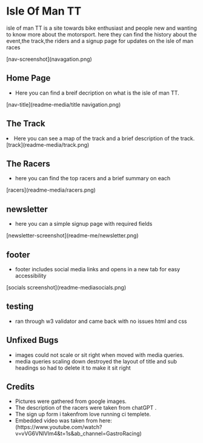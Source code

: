 <h1>Isle Of Man TT</h1>
<p>isle of man TT is a site towards bike enthusiast and people new and wanting to know more about the motorsport.
here they can find the history about the event,the track,the riders and a signup page for updates on the isle of man races</p>
[nav-screenshot](navagation.png)

<h2>Home Page </h2>
<ul><li>
Here you can find a breif decription on what is the isle of man TT. 
</li>  
</ul>
[nav-title](readme-media/title navigation.png)
<h2>The Track</h2>
<li>Here you can see a map of the track and a brief description of the track. </li>
[track](readme-media/track.png)

<section>
<h2> The Racers</h2>
<ul>
<li>here you can find the top racers and a brief summary on each</li>
</ul>
</section>
[racers](readme-media/racers.png)

<section>
<h2>newsletter</h2>
<ul>
<li>here you can a simple signup page with required fields</li>
</ul>
</section>
[newsletter-screenshot](readme-me/newsletter.png)


<section>
<h2>footer</h2>
<ul><li>
footer includes social media links and opens in a new tab for easy accessibility</li>
</ul>
</section>
[socials screenshot](readme-mediasocials.png)
<section>
<h2>testing</h2>
<ul>
<li>ran through w3 validator and came back with no issues html and css

</li>
</ul>
</section>

<section>
<h2>Unfixed Bugs</h2><ul>
<li>images could not scale or sit right when moved with media queries.

<li>media queries scaling down destroyed the layout of title and sub headings so had to delete it to make it sit right</li>

</li>
</ul>
</section>

<section>
<h2>Credits</h2>
<ul>
<li>
Pictures were gathered from google images.</li>
<li>The description of the racers were taken from chatGPT .</li>
<li>The sign up form i takenfrom love running ci templete.
</li>
<li>
Embedded video was taken from here: (https://www.youtube.com/watch?v=vVG6VNlVlm4&t=1s&ab_channel=GastroRacing)
</li></ul>
</section>

<section>

</section>


